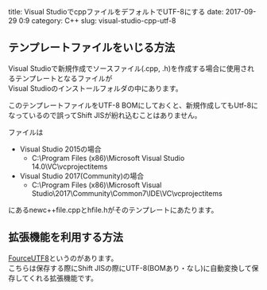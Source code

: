 title: Visual StudioでcppファイルをデフォルトでUTF-8にする
date: 2017-09-29 0:9
category: C++
slug: visual-studio-cpp-utf-8

テンプレートファイルをいじる方法
------------------------------------------------------------------------------

Visual Studioで新規作成でソースファイル(.cpp, .h)を作成する場合に使用されるテンプレートとなるファイルが  
Visual Studioのインストールフォルダの中にあります。  

このテンプレートファイルをUTF-8 BOMにしておくと、新規作成してもUtf-8になっているので誤ってShift JISが紛れ込むことはありません。
  
ファイルは

* Visual Studio 2015の場合
    * C:\Program Files (x86)\Microsoft Visual Studio 14.0\VC\vcprojectitems
* Visual Studio 2017(Community)の場合
    * C:\Program Files (x86)\Microsoft Visual Studio\2017\Community\Common7\IDE\VC\vcprojectitems


にあるnewc++file.cppとhfile.hがそのテンプレートにあたります。

拡張機能を利用する方法
------------------------------------------------------------------------------

[FourceUTF8](https://marketplace.visualstudio.com/items?itemName=jz5.ForceUTF8withBOM-18593)というのがあります。  
こちらは保存する際にShift JISの際にUTF-8(BOMあり・なし)に自動変換して保存してくれる拡張機能です。  
